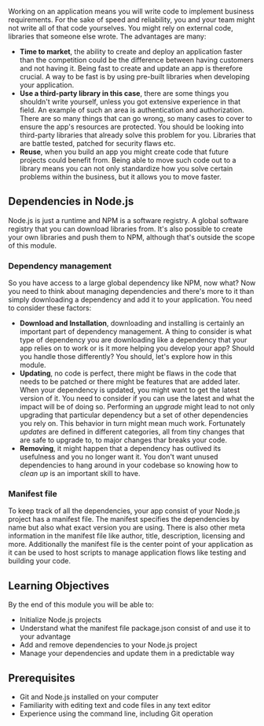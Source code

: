 Working on an application means you will write code to implement business requirements. For the sake of speed and reliability, you and your team might not write all of that code yourselves. You might rely on external code, libraries that someone else wrote. The advantages are many:

- **Time to market**, the ability to create and deploy an application faster than the competition could be the difference between having customers and not having it. Being fast to create and update an app is therefore crucial. A way to be fast is by using pre-built libraries when developing your application.
- **Use a third-party library in this case**, there are some things you shouldn't write yourself, unless you got extensive experience in that field. An example of such an area is authentication and authorization. There are so many things that can go wrong, so many cases to cover to ensure the app's resources are protected. You should be looking into third-party libraries that already solve this problem for you. Libraries that are battle tested, patched for security flaws etc.
- **Reuse**, when you build an app you might create code that future projects could benefit from. Being able to move such code out to a library means you can not only standardize how you solve certain problems within the business, but it allows you to move faster.

## Dependencies in Node.js

Node.js is just a runtime and NPM is a software registry. A global software registry that you can download libraries from. It's also possible to create your own libraries and push them to NPM, although that's outside the scope of this module.

### Dependency management

So you have access to a large global dependency like NPM, now what? Now you need to think about managing dependencies and there's more to it than simply downloading a dependency and add it to your application. You need to consider these factors:

- **Download and Installation**, downloading and installing is certainly an important part of dependency management. A thing to consider is what type of dependency you are downloading like a dependency that your app relies on to work or is it more helping you develop your app? Should you handle those differently? You should, let's explore how in this module.
- **Updating**, no code is perfect, there might be flaws in the code that needs to be patched or there might be features that are added later. When your dependency is updated, you might want to get the latest version of it. You need to consider if you can use the latest and what the impact will be of doing so. Performing an *upgrade* might lead to not only upgrading that particular dependency but a set of other dependencies you rely on. This behavior in turn might mean much work. Fortunately *updates* are defined in different categories, all from tiny changes that are safe to upgrade to, to major changes thar breaks your code.
- **Removing**, it might happen that a dependency has outlived its usefulness and you no longer want it. You don't want unused dependencies to hang around in your codebase so knowing how to *clean up* is an important skill to have.

### Manifest file

To keep track of all the dependencies, your app consist of your Node.js project has a manifest file. The manifest specifies the dependencies by name but also what exact version you are using. There is also other meta information in the manifest file like author, title, description, licensing and more. Additionally the manifest file is the center point of your application as it can be used to host scripts to manage application flows like testing and building your code.

## Learning Objectives

By the end of this module you will be able to:

- Initialize Node.js projects
- Understand what the manifest file package.json consist of and use it to your advantage
- Add and remove dependencies to your Node.js project
- Manage your dependencies and update them in a predictable way

## Prerequisites

- Git and Node.js installed on your computer
- Familiarity with editing text and code files in any text editor
- Experience using the command line, including Git operation

